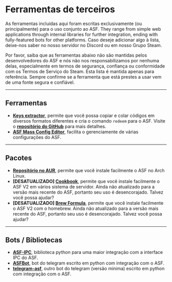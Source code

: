# Ferramentas de terceiros

As ferramentas incluídas aqui foram escritas exclusivamente (ou principalmente) para o uso conjunto ao ASF. They range from simple web applications through internal libraries for further integration, ending with fully-featured bots for other platforms. Caso deseje adicionar algo à lista, deixe-nos saber no nosso servidor no Discord ou em nosso Grupo Steam.

Por favor, saiba que as ferramentas abaixo não são mantidas pelos desenvolvedores do ASF e nós não nos responsabilizamos por nenhuma delas, especialmente em termos de segurança, confiança ou conformidade com os Termos de Serviço do Steam. Esta lista é mantida apenas para referência. Sempre confirme se a ferramenta que está prestes a usar vem de uma fonte segura e confiável.

* * *

## Ferramentas

- **[Keys extractor](https://ske.cloudswift.me)**, permite que você possa copiar e colar códigos em diversos formatos diferentes e cria o comando `redeem` para o ASF. Visite o **[repositório do GitHub](https://github.com/Cloud-Swift/SKE)** para mais detalhes.
- **[ASF Mass Config Editor](https://github.com/genesix-eu/asf_mass_config_editor)**, facilita o gerenciamente de várias configurações do ASF.

* * *

## Pacotes

- **[Repositório no AUR](https://aur.archlinux.org/packages/asf)**, permite que você instale facilmente o ASF no Arch Linux.
- **[DESATUALIZADO] [Cookbook](https://supermarket.chef.io/cookbooks/asf)**, permite que você instale facilmente o ASF V2 em vários sistema de servidor. Ainda não atualizado para a versão mais recente do ASF, portanto seu uso é desencorajado. Talvez você possa ajudar?
- **[DESATUALIZADO] [Brew Formula](http://brewformulas.org/ArchiSteamFarm)**, permite que você instale facilmente o ASF V2 com o homebrew. Ainda não atualizado para a versão mais recente do ASF, portanto seu uso é desencorajado. Talvez você possa ajudar?

* * *

## Bots / Bibliotecas

- **[ASF-IPC](https://pypi.python.org/pypi/ASF-IPC/1.1.3)**, biblioteca python para uma maior integração com a interface IPC do ASF.
- **[ASFBot](https://github.com/dmcallejo/ASFBot)**, bot do telegram escrito em python com integração com o ASF.
- **[telegram-asf](https://github.com/deluxghost/telegram-asf)**, outro bot do telegram (versão mínima) escrito em python com integração com o ASF.